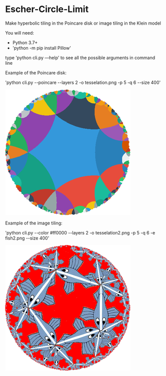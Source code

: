 # Escher-Circle-Limit
Make hyperbolic tiling in the Poincare disk or image tiling in the Klein model

You will need: 
- Python 3.7+
- 'python -m pip install Pillow'

type
'python cli.py —help' to see all the possible arguments in command line

Example of the Poincare disk:

'python cli.py --poincare --layers 2 -o tesselation.png -p 5 -q 6 --size 400'



![alt text](./tesselation.png)

Example of the image tiling:

'python cli.py --color #ff0000 --layers 2 -o tesselation2.png -p 5 -q 6 -e fish2.png --size 400'



![alt text](./tesselation2.png)
